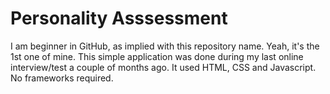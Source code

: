 # Personality Asssessment
I am beginner in GitHub, as implied with this repository name. Yeah, it's the 1st one of mine.
This simple application was done during my last online interview/test a couple of months ago.
It used HTML, CSS and Javascript. No frameworks required.
